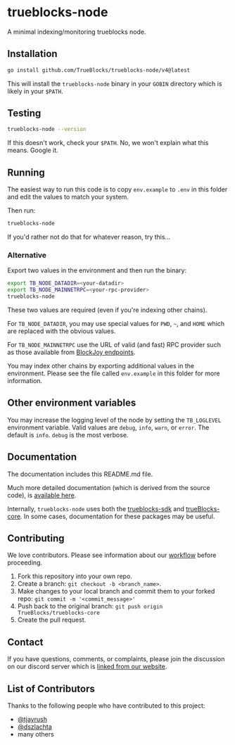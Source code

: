 # trueblocks-node

A minimal indexing/monitoring trueblocks node.

## Installation

```bash
go install github.com/TrueBlocks/trueblocks-node/v4@latest
```

This will install the `trueblocks-node` binary in your `GOBIN` directory which is likely in your `$PATH`.

## Testing

```bash
trueblocks-node --version
```

If this doesn't work, check your `$PATH`. No, we won't explain what this means. Google it.

## Running

The easiest way to run this code is to copy `env.example` to `.env` in this folder and edit the values to match your system.

Then run:

```bash
trueblocks-node
```

If you'd rather not do that for whatever reason, try this...

### Alternative

Export two values in the environment and then run the binary:

```bash
export TB_NODE_DATADIR=<your-datadir>
export TB_NODE_MAINNETRPC=<your-rpc-provider>
trueblocks-node
```

These two values are required (even if you're indexing other chains).

For `TB_NODE_DATADIR`, you may use special values for `PWD`, `~`, and `HOME` which are replaced with the obvious values.

For `TB_NODE_MAINNETRPC` use the URL of valid (and fast) RPC provider such as those available from [BlockJoy endpoints](https://www.blockjoy.com/).

You may index other chains by exporting additional values in the environment. Please see the file called `env.example` in this folder for more information.

## Other environment variables

You may increase the logging level of the node by setting the `TB_LOGLEVEL` environment variable. Valid values are `debug`, `info`, `warn`, or `error`. The default is `info`. `debug` is the most verbose.

## Documentation

The documentation includes this README.md file.

Much more detailed documentation (which is derived from the source code), is [available here](https://pkg.go.dev/github.com/TrueBlocks/trueblocks-node/v4).

Internally, `trueblocks-node` uses both the [trueblocks-sdk](https://pkg.go.dev/github.com/TrueBlocks/trueblocks-sdk/v4) and [trueBlocks-core](https://trueblocks.io/chifra/introduction/). In some cases, documentation for these packages may be useful.

## Contributing

We love contributors. Please see information about our [workflow](https://github.com/TrueBlocks/trueblocks-core/blob/develop/docs/BRANCHING.md) before proceeding.

1. Fork this repository into your own repo.
2. Create a branch: `git checkout -b <branch_name>`.
3. Make changes to your local branch and commit them to your forked repo: `git commit -m '<commit_message>'`
4. Push back to the original branch: `git push origin TrueBlocks/trueblocks-core`
5. Create the pull request.

## Contact

If you have questions, comments, or complaints, please join the discussion on our discord server which is [linked from our website](https://trueblocks.io).

## List of Contributors

Thanks to the following people who have contributed to this project:

- [@tjayrush](https://github.com/tjayrush)
- [@dszlachta](https://github.com/dszlachta)
- many others
